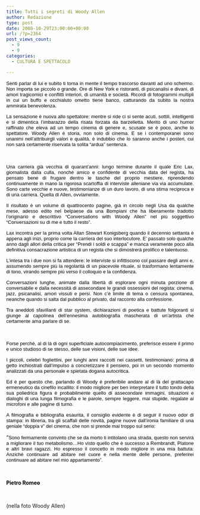 ```yaml
---
title: Tutti i segreti di Woody Allen
author: Redazione
type: post
date: 2008-10-29T23:00:00+00:00
url: /?p=2364
post_views_count:
  - 9
  - 9
categories:
  - CULTURA E SPETTACOLO

---
```

<div align="justify">
  <span style="font&#45;size: 10pt; font&#45;family: Tahoma"><font color="#000000"><font face="Tahoma, sans&#45;serif"><font size="2">Senti parlar di lui e subito ti torna in mente il tempo trascorso davanti ad uno schermo. Non importa se piccolo o grande. Ore di New York e ristoranti, di psicanalisi e divani, di amori tragicomici e conflitti interiori, di umanit&agrave; e societ&agrave;. Ricordi di fotogrammi multipli in cui un buffo e occhialuto ometto tiene banco, catturando da subito la nostra ammirata benevolenza.</font></font></font></span>
</div>

 <span style="font&#45;size: 10pt; font&#45;family: Tahoma"></span>

<p style="margin&#45;bottom: 0cm; widows: 2; orphans: 2" align="justify">
  <font color="#000000"><font face="Tahoma, sans&#45;serif"><font size="2">La sensazione &egrave; nuova allo spettatore: mentre si ride ci si sente acuti, sottili, intelligenti e si dimentica l&rsquo;imbarazzo della risata forzata da barzelletta. Merito di uno humor raffinato che eleva ad un tempo cinema di genere e, scusate se &egrave; poco, anche lo spettatore. Woody Allen &egrave; storia, non solo di cinema. E se i contemporanei sono unanimi nell&rsquo;attribuirgli valori e qualit&agrave;, &egrave; indubbio che lo saranno anche i posteri, cui non sar&agrave; certamente riservata la solita &ldquo;ardua&rdquo; sentenza. </font></font></font>
</p>

<p style="margin&#45;bottom: 0cm; widows: 2; orphans: 2" align="justify">
  &nbsp;
</p>

<p style="margin&#45;bottom: 0cm; widows: 2; orphans: 2" align="justify">
  <font color="#000000"><font face="Tahoma, sans&#45;serif"><font size="2">Una carriera gi&agrave; vecchia di quarant&rsquo;anni: lungo termine durante il quale Eric Lax, giornalista dalla culla, nonch&eacute; amico e confidente di vecchia data del regista, ha pensato bene di frugare dentro le tasche del proprio mestiere, riprendendo continuamente in mano la rigorosa scartoffia di interviste alleniane via via accumulate. Sono carte vecchie e nuove, testimonianze di un duro lavoro, di una stima reciproca e di una carriera. Quella di Allen, ovviamente. </font></font></font>
</p>

<p style="margin&#45;bottom: 0cm; widows: 2; orphans: 2" align="justify">
  <font color="#000000"><font face="Tahoma, sans&#45;serif"><font size="2">Il risultato &egrave; un volume di quattrocento pagine, gi&agrave; in circolo negli Usa da qualche mese, adesso edito nel belpaese da una Bompiani che ha liberamente tradotto l&rsquo;originario e descrittivo &ldquo;Conversations with Woody Allen&rdquo; nel pi&ugrave; soggettivo &ldquo;Conversazioni su di me e tutto il resto&rdquo;.</font></font></font>
</p>

<p style="margin&#45;bottom: 0cm; widows: 2; orphans: 2" align="justify">
  <font color="#000000"><font face="Tahoma, sans&#45;serif"><font size="2">Lax incontra per la prima volta Allan Stewart Konigsberg quando il decennio settanta &egrave; appena agli inizi, proprio come la carriera del suo interlocutore. E&rsquo; passato solo qualche anno dagli allori della critica per &ldquo;Prendi i soldi e scappa&rdquo; e manca veramente poco alla definitiva consacrazione artistica di un regista che si dimostrer&agrave; prolifico e talentuoso. </font></font></font>
</p>

<p style="margin&#45;bottom: 0cm; widows: 2; orphans: 2" align="justify">
  <font color="#000000"><font face="Tahoma, sans&#45;serif"><font size="2">L&rsquo;intesa tra i due non si fa attendere: le interviste si infittiscono col passare degli anni e, assumendo sempre pi&ugrave; la regolarit&agrave; di un piacevole rituale, si trasformano lentamente di tono, virando sempre pi&ugrave; verso il colloquio e la confidenza. </font></font></font>
</p>

<p style="margin&#45;bottom: 0cm; widows: 2; orphans: 2" align="justify">
  <font color="#000000"><font face="Tahoma, sans&#45;serif"><font size="2">Conversazioni lunghe, animate dalla libert&agrave; di esplorare ogni minuta porzione di conversabile e dalla necessit&agrave; di assecondare le grandi ossessioni del regista: cinema, jazz, psicanalisi, amori vissuti e persi. Non c&rsquo;&egrave; limite di tema o censura spontanea, neanche quando si salta dal pubblico al privato, dal racconto alla confessione.</font></font></font>
</p>

<p style="margin&#45;bottom: 0cm; widows: 2; orphans: 2" align="justify">
  <font color="#000000"><font face="Tahoma, sans&#45;serif"><font size="2">Tra aneddoti sfavillanti di star system, dichiarazioni di poetica e battute folgoranti si giunge al capolinea dell&rsquo;ennesima autobiografia mascherata di un&rsquo;artista che certamente ama parlare di se.</font></font></font>
</p>

<p style="margin&#45;bottom: 0cm; widows: 2; orphans: 2" align="justify">
  &nbsp;
</p>

<p style="margin&#45;bottom: 0cm; widows: 2; orphans: 2" align="justify">
  <font color="#000000"><font face="Tahoma, sans&#45;serif"><font size="2">Forse perch&eacute;, al di l&agrave; di ogni superficiale autocompiacimento, preferisce essere il primo e unico studioso di se stesso, delle sue visioni, delle sue idee. </font></font></font>
</p>

<p style="margin&#45;bottom: 0cm; widows: 2; orphans: 2" align="justify">
  <font color="#000000"><font face="Tahoma, sans&#45;serif"><font size="2">I piccoli, celebri fogliettini, per lunghi anni raccolti nei cassetti, testimoniano: prima di getto inchiostrati dall&rsquo;impulso a concretizzare il pensiero, poi in un secondo momento analizzati da una personale e spietata dogana autocritica.</font></font></font>
</p>

<p style="margin&#45;bottom: 0cm; widows: 2; orphans: 2" align="justify">
  <font color="#000000"><font face="Tahoma, sans&#45;serif"><font size="2">Ed &egrave; per questo che, parlando di Woody &egrave; preferibile andare al di l&agrave; del grattacapo ermeneutico da cinefilo incallito: il modo migliore per ben interpretare il tutto tondo della sua poliedrica figura &egrave; probabilmente quello di assecondare immagini, situazioni e dialoghi di una lunga filmografia e le parole, sempre leggere, mai stupide, regalate ai microfoni e alle pagine di turno. </font></font></font>
</p>

<p style="margin&#45;bottom: 0cm; widows: 2; orphans: 2" align="justify">
  <font color="#000000"><font face="Tahoma, sans&#45;serif"><font size="2">A filmografia e bibliografia esaurita, il consiglio evidente &egrave; di seguir il nuovo odor di stampa: in libreria, tra gli scaffali delle novit&agrave;, pagine nuove dall&rsquo;ironia familiare di una geniale &ldquo;doppia v&rdquo; del cinema, che non si prende mai troppo sul serio:</font></font></font>
</p>

<p style="margin&#45;bottom: 0cm; widows: 2; orphans: 2" align="justify">
  <font color="#000000">&ldquo;<font face="Calibri, sans&#45;serif"><font size="2" style="font&#45;size: 11pt"><font face="Tahoma, sans&#45;serif"><font size="2">Sono fermamente convinto che se da morto ti intitolano una strada, questo non servir&agrave; a migliorare il tuo metabolismo&hellip;Ho visto quello che &egrave; successo a Rembrandt, Platone e altri bravi ragazzi. Ho espresso il concetto in modo migliore in una mia battuta: Anzich&eacute; continuare ad abitare nel cuore e nella mente delle persone, preferirei continuare ad abitare nel mio appartamento&rdquo;.</font></font></font></font></font>
</p>

<p style="margin&#45;bottom: 0cm; widows: 2; orphans: 2" align="justify">
  &nbsp;
</p>

<p style="margin&#45;bottom: 0cm; widows: 2; orphans: 2" align="justify">
  <font color="#000000"><strong>Pietro Romeo</strong></font>
</p>

<p style="margin&#45;bottom: 0cm; widows: 2; orphans: 2" align="justify">
  &nbsp;
</p>

<p style="margin&#45;bottom: 0cm; widows: 2; orphans: 2" align="justify">
  (nella foto Woody Allen)
</p>

&nbsp;